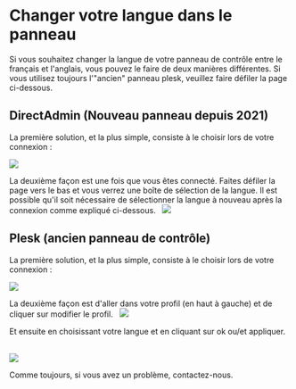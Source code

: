 # Changer votre langue dans le panneau


Si vous souhaitez changer la langue de votre panneau de contrôle entre le français et l'anglais, vous pouvez le faire de deux manières différentes. Si vous utilisez toujours l'"ancien" panneau plesk, veuillez faire défiler la page ci-dessous.

## DirectAdmin (Nouveau panneau depuis 2021)

La première solution, et la plus simple, consiste à le choisir lors de votre connexion :  

![](https://i.imgur.com/B9XJi97.png)

La deuxième façon est une fois que vous êtes connecté. Faites défiler la page vers le bas et vous verrez une boîte de sélection de la langue.
Il est possible qu'il soit nécessaire de sélectionner la langue à nouveau après la connexion comme expliqué ci-dessous.
 
![](https://i.imgur.com/O0YG6ie.png)

## Plesk (ancien panneau de contrôle)

La première solution, et la plus simple, consiste à le choisir lors de votre connexion :  

![](https://i.imgur.com/c5G4bla.png)

La deuxième façon est d'aller dans votre profil (en haut à gauche) et de cliquer sur modifier le profil.
 
![](https://i.imgur.com/pB1yPS2.png)

  
Et ensuite en choisissant votre langue et en cliquant sur ok ou/et appliquer.  
 

![](https://i.imgur.com/btATal8.png)

  
Comme toujours, si vous avez un problème, contactez-nous.
